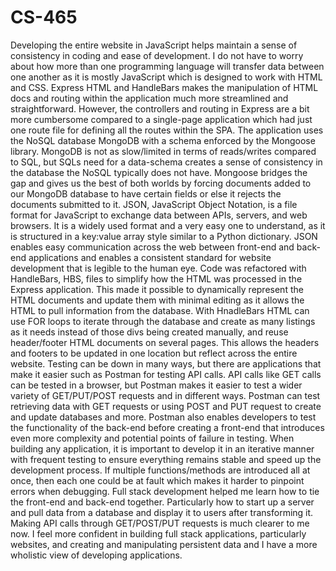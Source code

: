 # CS-465
Developing the entire website in JavaScript helps maintain a sense of consistency in coding and ease of development. I do not have to worry about how more than one programming language will transfer data between one another as it is mostly JavaScript which is designed to work with HTML and CSS. Express HTML and HandleBars makes the manipulation of HTML docs and routing within the application much more streamlined and straightforward. However, the controllers and routing in Express are a bit more cumbersome compared to a single-page application which had just one route file for defining all the routes within the SPA. The application uses the NoSQL database MongoDB with a schema enforced by the Mongoose library. MongoDB is not as slow/limited in terms of reads/writes compared to SQL, but SQLs need for a data-schema creates a sense of consistency in the database the NoSQL typically does not have. Mongoose bridges the gap and gives us the best of both worlds by forcing documents added to our MongoDB database to have certain fields or else it rejects the documents submitted to it.
JSON, JavaScript Object Notation, is a file format for JavaScript to exchange data between APIs, servers, and web browsers. It is a widely used format and a very easy one to understand, as it is structured in a key:value array style similar to a Python dictionary. JSON enables easy communication across the web between front-end and back-end applications and enables a consistent standard for website development that is legible to the human eye. Code was refactored with HandleBars, HBS, files to simplify how the HTML was processed in the Express application. This made it possible to dynamically represent the HTML documents and update them with minimal editing as it allows the HTML to pull information from the database. With HnadleBars HTML can use FOR loops to iterate through the database and create as many listings as it needs instead of those divs being created manually, and reuse header/footer HTML documents on several pages. This allows the headers and footers to be updated in one location but reflect across the entire website.
Testing can be down in many ways, but there are applications that make it easier such as Postman for testing API calls. API calls like GET calls can be tested in a browser, but Postman makes it easier to test a wider variety of GET/PUT/POST requests and in different ways. Postman can test retrieving data with GET requests or using POST and PUT request to create and update databases and more. Postman also enables developers to test the functionality of the back-end before creating a front-end that introduces even more complexity and potential points of failure in testing. When building any application, it is important to develop it in an iterative manner with frequent testing to ensure everything remains stable and speed up the development process. If multiple functions/methods are introduced all at once, then each one could be at fault which makes it harder to pinpoint errors when debugging.
Full stack development helped me learn how to tie the front-end and back-end together. Particularly how to start up a server and pull data from a database and display it to users after transforming it. Making API calls through GET/POST/PUT requests is much clearer to me now. I feel more confident in building full stack applications, particularly websites, and creating and manipulating persistent data and I have a more wholistic view of developing applications.
